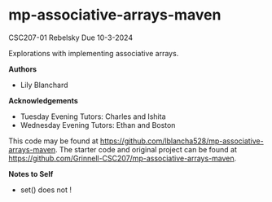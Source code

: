 # mp-associative-arrays-maven

CSC207-01 Rebelsky
Due 10-3-2024

Explorations with implementing associative arrays.

**Authors**

* Lily Blanchard

**Acknowledgements**

* Tuesday Evening Tutors: Charles and Ishita
* Wednesday Evening Tutors: Ethan and Boston

This code may be found at <https://github.com/lblancha528/mp-associative-arrays-maven>.
The starter code and original project can be found at <https://github.com/Grinnell-CSC207/mp-associative-arrays-maven>.

**Notes to Self**

* set() does not !
